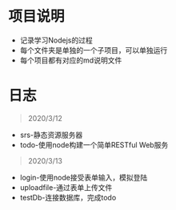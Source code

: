 # 项目说明
- 记录学习Nodejs的过程
- 每个文件夹是单独的一个子项目，可以单独运行
- 每个项目都有对应的md说明文件
# 日志
>2020/3/12
- srs-静态资源服务器
- todo-使用node构建一个简单RESTful Web服务
>2020/3/13
- login-使用node接受表单输入，模拟登陆
- uploadfile-通过表单上传文件
- testDb-连接数据库，完成todo